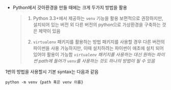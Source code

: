 - Python에서 갓아환경을 만들 때에는 크게 두가지 방법을 활용
  
  > 1. Python 3.3+에서 제공하는 `venv` 기능을 활용
  >    보편적으로 권장하지만, 설치되어 있는 버전 외 다른 버전의 python으로 가상환경을 구축하는 것은 제약이 있음
  > 
  > 2. `virtualenv` 패키지를 활용하는 방법
  >    패키지를  사용할 경우 다른 버전의 파이썬을 사용 가능하지만, 이때 설치하려는 파이썬이 애초에 설치 되어 있어야 활용이 가능함
  >    *`virtualenv` 패키지를 사용하는 대신 원하는 파이썬 path에 들어가 `venv`를 사용하는 것도 하나의 방법이 될 수 있음*

1번의 방법을 사용할시 기본 syntax는 다음과 같음

`python -m venv {path 혹은 venv 이름}`